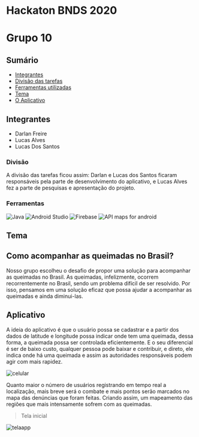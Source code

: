 # Hackaton BNDS 2020
# Grupo 10
## Sumário
- [Integrantes](#Integrantes) 
- [Divisão das tarefas](#Divisão)
- [Ferramentas utilizadas](#Ferramentas)
- [Tema](#Tema)
- [O Aplicativo](#Aplicativo)


## Integrantes
  - Darlan Freire
  - Lucas Alves
  - Lucas Dos Santos
### Divisão 
  A divisão das tarefas ficou assim: Darlan e Lucas dos Santos ficaram responsáveis pela parte de desenvolvimento do aplicativo, e Lucas Alves 
  fez a parte de pesquisas e apresentação do projeto.
### Ferramentas 
 ![Java](https://s2.glbimg.com/5pgaEIiZXIVWgSTOtfKBtm5AHaU=/695x393/s2.glbimg.com/vME2Bq4OSpm6f6IE16BhcVLR98U=/695x0/s.glbimg.com/po/tt2/f/original/2014/11/14/java-logo.jpg)
 ![Android Studio](https://r00t4bl3.com/uploads/android-studio-6464af9314a635bd20494fd1b343d2fa.png)
 ![Firebase](https://i.ytimg.com/vi/rAcWLPQIL38/maxresdefault.jpg)
 ![API maps for android](https://ubilabs.net/website/var/tmp/image-thumbnails/0/1451/thumb__featureicons/google-maps-android-api.png)

## Tema
## Como acompanhar as queimadas no Brasil?
Nosso grupo escolheu o desafio de propor uma solução para acompanhar as queimadas no Brasil.
As queimadas, infelizmente, ocorrem recorrentemente no Brasil, sendo um problema difícil de
ser resolvido. Por isso, pensamos em uma solução eficaz que possa ajudar a acompanhar  as
queimadas e ainda diminui-las.
## Aplicativo
A ideia do aplicativo é que o usuário possa se cadastrar e a partir dos dados de latitude 
e longitude possa indicar onde tem uma queimada, dessa forma, a queimada possa ser controlada 
eficientemente. E o seu diferencial é ser de baixo custo, qualquer pessoa pode baixar e 
contribuir, e direto, ele indica onde há uma queimada e assim as autoridades responsáveis
podem agir com mais rapidez.


![celular](https://user-images.githubusercontent.com/69095977/89129323-d7fb1b00-d4d2-11ea-8fea-ca617aad2441.jpg)

Quanto maior o número de usuários registrando em tempo real a localização, mais breve será 
o combate e mais pontos serão marcados no mapa das denúncias que foram feitas. Criando assim, 
um mapeamento das regiões que mais intensamente sofrem com as queimadas.
> Tela inicial

![telaapp](https://user-images.githubusercontent.com/69095977/89130284-f57fb300-d4d9-11ea-85a7-4299a12922f5.png)

